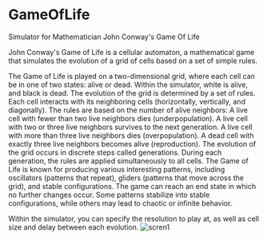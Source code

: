 # GameOfLife
Simulator for Mathematician John Conway's Game Of Life

John Conway's Game of Life is a cellular automaton, a mathematical game that simulates the evolution of a grid of cells based on a set of simple rules. 

The Game of Life is played on a two-dimensional grid, where each cell can be in one of two states: alive or dead.
Within the simulator, white is alive, and black is dead.
The evolution of the grid is determined by a set of rules.
Each cell interacts with its neighboring cells (horizontally, vertically, and diagonally).
The rules are based on the number of alive neighbors:
A live cell with fewer than two live neighbors dies (underpopulation).
A live cell with two or three live neighbors survives to the next generation.
A live cell with more than three live neighbors dies (overpopulation).
A dead cell with exactly three live neighbors becomes alive (reproduction).
The evolution of the grid occurs in discrete steps called generations.
During each generation, the rules are applied simultaneously to all cells.
The Game of Life is known for producing various interesting patterns, including oscillators (patterns that repeat), gliders (patterns that move across the grid), and stable configurations.
The game can reach an end state in which no further changes occur.
Some patterns stabilize into stable configurations, while others may lead to chaotic or infinite behavior.

Within the simulator, you can specify the resolution to play at, as well as cell size and delay between each evolution.
![scren1](https://github.com/SamChenYu/GameOfLife/assets/150127006/d77feb71-a582-45a9-be22-699deb35613d)

